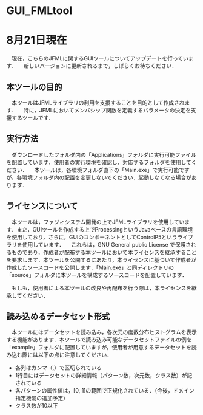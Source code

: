 # GUI_FMLtool

# 8月21日現在

　現在，こちらのJFMLに関するGUIツールについてアップデートを行っています．
　新しいバージョンに更新されるまで，しばらくお待ちください．


## 本ツールの目的

　本ツールはJFMLライブラリの利用を支援することを目的として作成されます．
　特に，JFMLにおいてメンバシップ関数を定義するパラメータの決定を支援するツールです．

## 実行方法

　ダウンロードしたフォルダ内の「Applications」フォルダに実行可能ファイルを配置しています．使用者の実行環境を確認し，対応するフォルダを使用してください．
　本ツールは，各環境フォルダ直下の「Main.exe」で実行可能ですが，各環境フォルダ内の配置を変更しないでください．起動しなくなる場合があります．

## ライセンスについて

　本ツールは，ファジィシステム開発の上でJFMLライブラリを使用しています．また，GUIツールを作成する上でProcessingというJavaベースの言語環境を使用しており，さらに，GUIのコンポーネントとしてControlP5というライブラリを使用しています．
　これらは，GNU General public License で保護されるものであり，作成者が配布する本ツールにおいて本ライセンスを継承することを要求します．本ツールを公開するにあたり，本ライセンスに基づいて作成者が作成したソースコードを公開します．「Main.exe」と同ディレクトリの「source」フォルダに本ツールを構成するソースコードを配置しています．

　もしも，使用者による本ツールの改良や再配布を行う際は，本ライセンスを継承してください．

## 読み込めるデータセット形式

　本ツールにはデータセットを読み込み，各次元の度数分布ヒストグラムを表示する機能があります．本ツールで読み込み可能なデータセットファイルの例を「example」フォルダに配置していますが，使用者が用意するデータセットを読み込む際には以下の点に注意してください．

 + 各列はカンマ（,）で区切られている
 + 1行目にはデータセットの詳細情報（パターン数，次元数，クラス数）が記されている
 + 各パターンの属性値は，[0, 1]の範囲で正規化されている．（今後，ドメイン指定機能の追加予定）
 + クラス数が10以下
　


　
